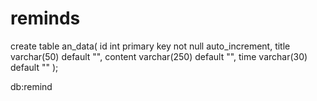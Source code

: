 # reminds
create table an_data(
	id int primary key not null auto_increment,
	title varchar(50) default "",
	content varchar(250) default "",
	time varchar(30) default "" 
);

db:remind
